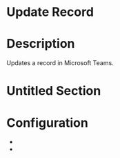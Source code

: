 ﻿# Update Record

# Description

Updates a record in Microsoft Teams.

# Untitled Section

# Configuration

* 
*
